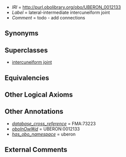  * *IRI* = http://purl.obolibrary.org/obo/UBERON_0012133
 * *Label* = lateral-intermediate intercuneiform joint
 * *Comment* = todo - add connections

## Synonyms


## Superclasses

 * [intercuneiform joint](../../UBERON/32/UBERON_0012132.md)

## Equivalencies


## Other Logical Axioms


## Other Annotations

 * *[database_cross_reference](../../ef/oboInOwl#hasDbXref.md)* = FMA:73223
 * *[oboInOwl#id](../../id/oboInOwl#id.md)* = UBERON:0012133
 * *[has_obo_namespace](../../ce/oboInOwl#hasOBONamespace.md)* = uberon

## External Comments

